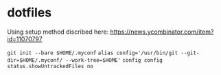# dotfiles

Using setup method discribed here: https://news.ycombinator.com/item?id=11070797

`
git init --bare $HOME/.myconf
`
`
alias config='/usr/bin/git --git-dir=$HOME/.myconf/ --work-tree=$HOME'
`
`
config config status.showUntrackedFiles no
`

